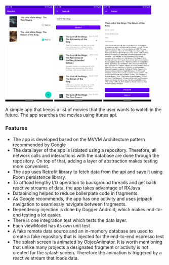 
<p float="left">
<img src="screenshots/home.png" width="30%"/>	
<img src="screenshots/search.png" width="30%"/>
<img src="screenshots/detail.png" width="30%"/>
</p>

A simple app that keeps a list of movies that the user wants to watch in the future. The app searches the movies using itunes api.

### Features
* The app is developed based on the MVVM Architecture pattern recommended by Google
* The data layer of the app is isolated using a repository. Therefore, all network calls and interactions with the database are done through the repository. On top of that, adding a layer of abstraction makes testing more convenient.
* The app uses Retrofit library to fetch data from the api and save it using Room persistence library.
* To offload lengthy I/O operation to background threads and get back reactive streams of data, the app takes advantage of RXJava
* Databinding helped to reduce boilerplate code in fragments.
* As Google recommends, the app has one activity and uses jetpack navigation to seamlessly navigate between fragments.
* Dependency injection is done by Dagger Android, which makes end-to-end testing a lot easier.
* There is one integration test which tests the data layer.
* Each viewModel has its own unit test
* A fake remote data source and an in-memory database are used to create a fake repository that is injected for the end-to-end espresso test
* The splash screen is animated by ObjecAnimator. It is worth mentioning that unlike many projects a designated fragment or activity is not created for the splash screen. Therefore the animation is triggered by a reactive stream that loads data.